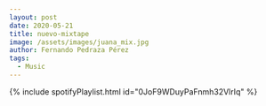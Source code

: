 ```yaml
---
layout: post
date: 2020-05-21
title: nuevo-mixtape
image: /assets/images/juana_mix.jpg
author: Fernando Pedraza Pérez
tags:
  - Music
---
```


{% include spotifyPlaylist.html id="0JoF9WDuyPaFnmh32VlrIq" %}
